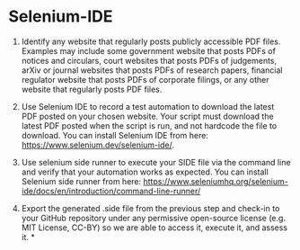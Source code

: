 # Selenium-IDE

1. Identify any website that regularly posts publicly accessible PDF files. Examples may include some government website that posts PDFs of notices and circulars, court websites that posts PDFs of judgements, arXiv or journal websites that posts PDFs of research papers, financial regulator website that posts PDFs of corporate filings, or any other website that regularly posts PDF files.

2. Use Selenium IDE to record a test automation to download the latest PDF posted on your chosen website. Your script must download the latest PDF posted when the script is run, and not hardcode the file to download. You can install Selenium IDE from here: https://www.selenium.dev/selenium-ide/.

3. Use selenium side runner to execute your SIDE file via the command line and verify that your automation works as expected. You can install Selenium side runner from here: https://www.seleniumhq.org/selenium-ide/docs/en/introduction/command-line-runner/

4. Export the generated .side file from the previous step and check-in to your GitHub repository under any permissive open-source license (e.g. MIT License, CC-BY) so we are able to access it, execute it, and assess it. *

